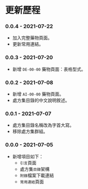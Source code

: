 # 更新歷程

### 0.0.4 - 2021-07-22

* 加入完整藥物頁面。
* 更新常用連結。

### 0.0.3 - 2021-07-20

* 新增 `DE-00-00` 藥物頁面：表格型式。

### 0.0.2 - 2021-07-08

* 新增 `AI-00-00` 藥物頁面。
* 處方集目錄的中文說明敘述。

### 0.0.1 - 2021-07-07

* 處方集目錄名稱改為字首大寫。
* 移除處方集群組。

### 0.0.0 - 2021-07-05

* 新增項目如下：
  * `引言`頁面
  * 處方集`目錄`架構
  * `附錄`檔案下載連結
  * `常用連結`頁面

